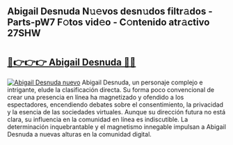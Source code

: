 ## Abigail Desnuda N𝚞𝚎vos desn𝚞dos filtr𝚊dos - Parts-pW7 F𝚘tos vid𝚎o - C𝚘ntenido atr𝚊ctivo 27SHW

# <h2><a href="http://mb8swz.tromn.icu/?c=Abigail+Desnuda">🔗👉👉👉 Abigail Desnuda 🔗🔗</a></h2>

[![Abigail Desnuda nuevo](https://i.imgur.com/pEAQMta.gif)](http://mb8swz.tromn.icu/?c=Abigail+Desnuda)
Abigail Desnuda, un personaje complejo e intrigante, elude la clasificación directa. Su forma poco convencional de crear una presencia en línea ha magnetizado y ofendido a los espectadores, encendiendo debates sobre el consentimiento, la privacidad y la esencia de las sociedades virtuales. Aunque su dirección futura no está clara, su influencia en la comunidad en línea es indiscutible. La determinación inquebrantable y el magnetismo innegable impulsan a Abigail Desnuda a nuevas alturas en la comunidad digital.
